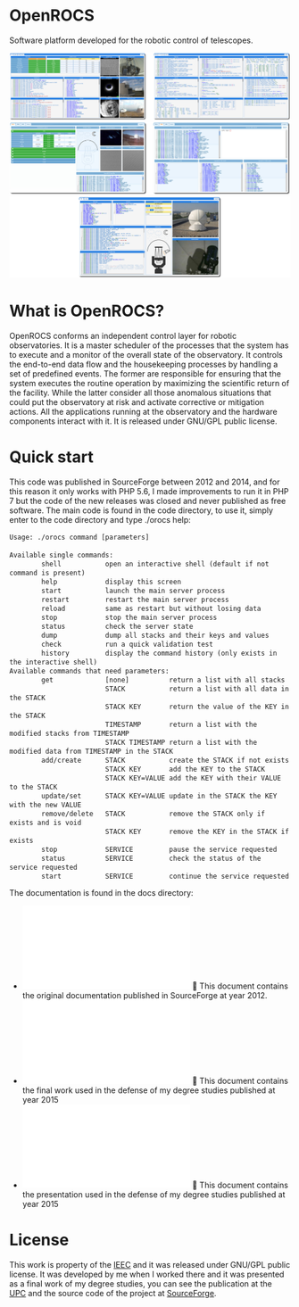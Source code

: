# OpenROCS
Software platform developed for the robotic control of telescopes.

![](https://raw.githubusercontent.com/josepsanzcamp/josepsanz/master/pdf/images/proyecto_openrocs2.jpg)
![](https://raw.githubusercontent.com/josepsanzcamp/josepsanz/master/pdf/images/proyecto_telescopio_sqt.jpg)
![](https://raw.githubusercontent.com/josepsanzcamp/josepsanz/master/pdf/images/proyecto_telescopio_ieec_csic.jpg)

# What is OpenROCS?
OpenROCS conforms an independent control layer for robotic observatories. It is a master scheduler of the processes that the system has to execute and a monitor of the overall state of the observatory. It controls the end-to-end data flow and the housekeeping processes by handling a set of predefined events. The former are responsible for ensuring that the system executes the routine operation by maximizing the scientific return of the facility. While the latter consider all those anomalous situations that could put the observatory at risk and activate corrective or mitigation actions. All the applications running at the observatory and the hardware components interact with it. It is released under GNU/GPL public license.

# Quick start
This code was published in SourceForge between 2012 and 2014, and for this reason it only works with PHP 5.6, I made improvements to run it in PHP 7 but the code of the new releases was closed and never published as free software. The main code is found in the code directory, to use it, simply enter to the code directory and type ./orocs help:

```
Usage: ./orocs command [parameters]

Available single commands:
        shell           open an interactive shell (default if not command is present)
        help            display this screen
        start           launch the main server process
        restart         restart the main server process
        reload          same as restart but without losing data
        stop            stop the main server process
        status          check the server state
        dump            dump all stacks and their keys and values
        check           run a quick validation test
        history         display the command history (only exists in the interactive shell)
Available commands that need parameters:
        get             [none]          return a list with all stacks
                        STACK           return a list with all data in the STACK
                        STACK KEY       return the value of the KEY in the STACK
                        TIMESTAMP       return a list with the modified stacks from TIMESTAMP
                        STACK TIMESTAMP return a list with the modified data from TIMESTAMP in the STACK
        add/create      STACK           create the STACK if not exists
                        STACK KEY       add the KEY to the STACK
                        STACK KEY=VALUE add the KEY with their VALUE to the STACK
        update/set      STACK KEY=VALUE update in the STACK the KEY with the new VALUE
        remove/delete   STACK           remove the STACK only if exists and is void
                        STACK KEY       remove the KEY in the STACK if exists
        stop            SERVICE         pause the service requested
        status          SERVICE         check the status of the service requested
        start           SERVICE         continue the service requested
```

The documentation is found in the docs directory:
- ![OpenROCS-Documentation.pdf](docs/OpenROCS-Documentation.pdf) :link: This document contains the original documentation published in SourceForge at year 2012.
- ![pfc_josep_sanz.pdf](docs/pfc_josep_sanz.pdf) :link: This document contains the final work used in the defense of my degree studies published at year 2015
- ![presentacion.pdf](docs/presentacion.pdf) :link: This document contains the presentation used in the defense of my degree studies published at year 2015


# License
This work is property of the [IEEC](https://www.ieec.cat/) and it was released under GNU/GPL public license. It was developed by me when I worked there and it was presented as a final work of my degree studies, you can see the publication at the [UPC](https://upcommons.upc.edu/handle/2099.1/26215) and the source code of the project at [SourceForge](https://sourceforge.net/projects/openrocs/).
